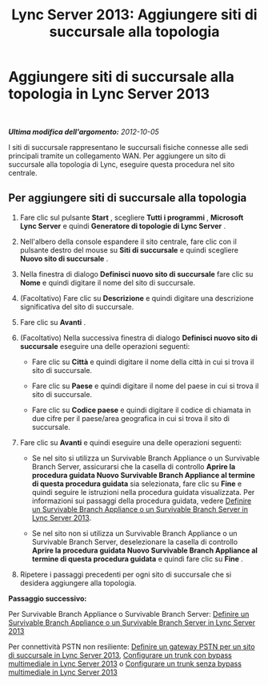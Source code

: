 ﻿---
title: 'Lync Server 2013: Aggiungere siti di succursale alla topologia'
TOCTitle: Aggiungere siti di succursale alla topologia
ms:assetid: b9c35fb0-0081-4aeb-8f95-ac2fcc6c3335
ms:mtpsurl: https://technet.microsoft.com/it-it/library/Gg412905(v=OCS.15)
ms:contentKeyID: 49301772
ms.date: 08/24/2015
mtps_version: v=OCS.15
ms.translationtype: HT
---

# Aggiungere siti di succursale alla topologia in Lync Server 2013

 

_**Ultima modifica dell'argomento:** 2012-10-05_

I siti di succursale rappresentano le succursali fisiche connesse alle sedi principali tramite un collegamento WAN. Per aggiungere un sito di succursale alla topologia di Lync, eseguire questa procedura nel sito centrale.

## Per aggiungere siti di succursale alla topologia

1.  Fare clic sul pulsante **Start** , scegliere **Tutti i programmi** , **Microsoft Lync Server** e quindi **Generatore di topologie di Lync Server** .

2.  Nell'albero della console espandere il sito centrale, fare clic con il pulsante destro del mouse su **Siti di succursale** e quindi scegliere **Nuovo sito di succursale** .

3.  Nella finestra di dialogo **Definisci nuovo sito di succursale** fare clic su **Nome** e quindi digitare il nome del sito di succursale.

4.  (Facoltativo) Fare clic su **Descrizione** e quindi digitare una descrizione significativa del sito di succursale.

5.  Fare clic su **Avanti** .

6.  (Facoltativo) Nella successiva finestra di dialogo **Definisci nuovo sito di succursale** eseguire una delle operazioni seguenti:
    
      - Fare clic su **Città** e quindi digitare il nome della città in cui si trova il sito di succursale.
    
      - Fare clic su **Paese** e quindi digitare il nome del paese in cui si trova il sito di succursale.
    
      - Fare clic su **Codice paese** e quindi digitare il codice di chiamata in due cifre per il paese/area geografica in cui si trova il sito di succursale.

7.  Fare clic su **Avanti** e quindi eseguire una delle operazioni seguenti:
    
      - Se nel sito si utilizza un Survivable Branch Appliance o un Survivable Branch Server, assicurarsi che la casella di controllo **Aprire la procedura guidata Nuovo Survivable Branch Appliance al termine di questa procedura guidata** sia selezionata, fare clic su **Fine** e quindi seguire le istruzioni nella procedura guidata visualizzata. Per informazioni sui passaggi della procedura guidata, vedere [Definire un Survivable Branch Appliance o un Survivable Branch Server in Lync Server 2013](lync-server-2013-define-a-survivable-branch-appliance-or-server.md).
    
      - Se nel sito non si utilizza un Survivable Branch Appliance o un Survivable Branch Server, deselezionare la casella di controllo **Aprire la procedura guidata Nuovo Survivable Branch Appliance al termine di questa procedura guidata** e quindi fare clic su **Fine** .

8.  Ripetere i passaggi precedenti per ogni sito di succursale che si desidera aggiungere alla topologia.

**Passaggio successivo:**

Per Survivable Branch Appliance o Survivable Branch Server: [Definire un Survivable Branch Appliance o un Survivable Branch Server in Lync Server 2013](lync-server-2013-define-a-survivable-branch-appliance-or-server.md)

Per connettività PSTN non resiliente: [Definire un gateway PSTN per un sito di succursale in Lync Server 2013](lync-server-2013-define-a-pstn-gateway-for-a-branch-site.md), [Configurare un trunk con bypass multimediale in Lync Server 2013](lync-server-2013-configure-a-trunk-with-media-bypass.md) o [Configurare un trunk senza bypass multimediale in Lync Server 2013](lync-server-2013-configure-a-trunk-without-media-bypass.md)

